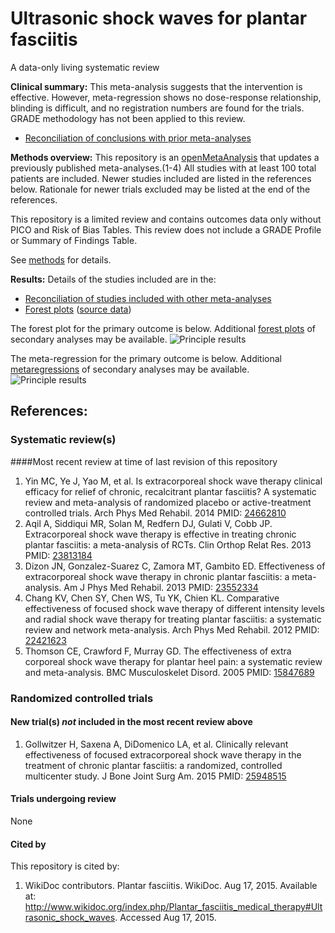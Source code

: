 Ultrasonic shock waves for plantar fasciitis
====================
A data-only living systematic review

**Clinical summary:** This meta-analysis suggests that the intervention is effective. However, meta-regression shows no dose-response relationship, blinding is difficult, and no registration numbers are found for the trials. GRADE methodology has not been applied to this review.

* [Reconciliation of conclusions with prior meta-analyses](../../tree/master/reconciliation-tables) 

**Methods overview:** This repository is an [openMetaAnalysis](https://openmetaanalysis.github.io/) that updates a previously published meta-analyses.(1-4) All studies with at least 100 total patients are included. Newer studies included are listed in the references below. Rationale for newer trials excluded may be listed at the end of the references. 

This repository is a limited review and contains outcomes data only without PICO and Risk of Bias Tables.  This review does not include a GRADE Profile or Summary of Findings Table.

See [methods](http://openmetaanalysis.github.io/methods.html) for details.

**Results:** Details of the studies included are in the:

* [Reconciliation of studies included with other meta-analyses](../../tree/master/reconciliation-tables) 
* [Forest plots](../../tree/master/forest-plots) ([source data](../../tree/master/data))

The forest plot for the primary outcome is below. Additional [forest plots](../../tree/master/forest-plots) of secondary analyses may be available. 
![Principle results](https://github.com/openMetaAnalysis/Ultrasonic-shock-waves-for-plantar-fasciitis/blob/master/forest-plots/Outcome-Primary.png "Principle results")

The meta-regression for the primary outcome is below. Additional [metaregressions](../../tree/master/metaregression) of secondary analyses may be available. 
![Principle results](https://raw.githubusercontent.com/openMetaAnalysis/Ultrasonic-shock-waves-for-plantar-fasciitis/master/metaregression/Outcome-Primary.png "Principle results")

References:
----------------------------------
### Systematic review(s)
####Most recent review at time of last revision of this repository
1. Yin MC, Ye J, Yao M, et al. Is extracorporeal shock wave therapy clinical efficacy for relief of chronic, recalcitrant plantar fasciitis? A systematic review and meta-analysis of randomized placebo or active-treatment controlled trials. Arch Phys Med Rehabil. 2014 PMID: [24662810](http://pubmed.gov/24662810)
2. Aqil A, Siddiqui MR, Solan M, Redfern DJ, Gulati V, Cobb JP. Extracorporeal shock wave therapy is effective in treating chronic plantar fasciitis: a meta-analysis of RCTs. Clin Orthop Relat Res. 2013 PMID: [23813184](http://pubmed.gov/23813184)
3. Dizon JN, Gonzalez-Suarez C, Zamora MT, Gambito ED. Effectiveness of extracorporeal shock wave therapy in chronic plantar fasciitis: a meta-analysis.  Am J Phys Med Rehabil. 2013 PMID: [23552334](http://pubmed.gov/23552334)
4. Chang KV, Chen SY, Chen WS, Tu YK, Chien KL. Comparative effectiveness of focused shock wave therapy of different intensity levels and radial shock wave therapy for treating plantar fasciitis: a systematic review and network meta-analysis. Arch Phys Med Rehabil. 2012 PMID: [22421623](http://pubmed.gov/22421623)
5. Thomson CE, Crawford F, Murray GD. The effectiveness of extra corporeal shock wave therapy for plantar heel pain: a systematic review and meta-analysis. BMC Musculoskelet Disord. 2005 PMID: [15847689](http://pubmed.gov/15847689)

### Randomized controlled trials
#### New trial(s) *not* included in the most recent review above
1. Gollwitzer H, Saxena A, DiDomenico LA, et al. Clinically relevant effectiveness of focused extracorporeal shock wave therapy in the treatment of chronic plantar fasciitis: a randomized, controlled multicenter study. J Bone Joint Surg Am. 2015 PMID: [25948515](http://pubmed.gov/25948515)

#### Trials undergoing review
None

#### Cited by

This repository is cited by:

1. WikiDoc contributors. Plantar fasciitis. WikiDoc. Aug 17, 2015. Available at: http://www.wikidoc.org/index.php/Plantar_fasciitis_medical_therapy#Ultrasonic_shock_waves. Accessed Aug 17, 2015.



